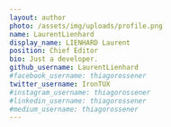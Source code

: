 ```yaml
---
layout: author
photo: /assets/img/uploads/profile.png
name: LaurentLienhard
display_name: LIENHARD Laurent
position: Chief Editor
bio: Just a developer.
github_username: LaurentLienhard
#facebook_username: thiagorossener
twitter_username: IronTUX
#instagram_username: thiagorossener
#linkedin_username: thiagorossener
#medium_username: thiagorossener
---
```


